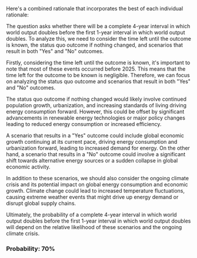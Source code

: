 Here's a combined rationale that incorporates the best of each individual rationale:

The question asks whether there will be a complete 4-year interval in which world output doubles before the first 1-year interval in which world output doubles. To analyze this, we need to consider the time left until the outcome is known, the status quo outcome if nothing changed, and scenarios that result in both "Yes" and "No" outcomes.

Firstly, considering the time left until the outcome is known, it's important to note that most of these events occurred before 2025. This means that the time left for the outcome to be known is negligible. Therefore, we can focus on analyzing the status quo outcome and scenarios that result in both "Yes" and "No" outcomes.

The status quo outcome if nothing changed would likely involve continued population growth, urbanization, and increasing standards of living driving energy consumption forward. However, this could be offset by significant advancements in renewable energy technologies or major policy changes leading to reduced energy consumption or increased efficiency.

A scenario that results in a "Yes" outcome could include global economic growth continuing at its current pace, driving energy consumption and urbanization forward, leading to increased demand for energy. On the other hand, a scenario that results in a "No" outcome could involve a significant shift towards alternative energy sources or a sudden collapse in global economic activity.

In addition to these scenarios, we should also consider the ongoing climate crisis and its potential impact on global energy consumption and economic growth. Climate change could lead to increased temperature fluctuations, causing extreme weather events that might drive up energy demand or disrupt global supply chains.

Ultimately, the probability of a complete 4-year interval in which world output doubles before the first 1-year interval in which world output doubles will depend on the relative likelihood of these scenarios and the ongoing climate crisis.

### Probability: 70%